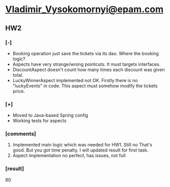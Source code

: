 
Vladimir_Vysokomornyi@epam.com
==============================

## HW2

### [-]
- Booking operation just save the tickets via its dao. Where the booking logic?
- Aspects have very strange/wrong pointcuts. It must targets interfaces.
- DiscountAspect doesn't count how many times each discount was given total.
- LuckyWinnerAspect implemented not OK. Firstly there is no "luckyEvents" in code. This aspect must somehow modify the tickets price.


### [+]
- Moved to Java-based Spring config
- Working tests for aspects

### [comments]
1. Implemented main logic which was needed for HW1. Still no That's good. But you got time penalty. I will updated result for first task.
2. Aspect implementation no perfect, has issues, not full

### [result]
80